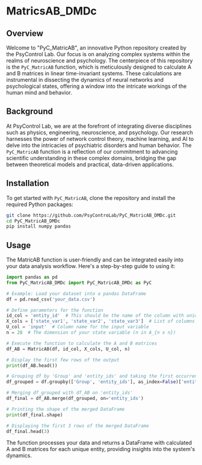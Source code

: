# MatricsAB_DMDc
## Overview
Welcome to "PyC_MatricAB", an innovative Python repository created by the PsyControl Lab. Our focus is on analyzing complex systems within the realms of neuroscience and psychology. The centerpiece of this repository is the `PyC_MatricAB` function, which is meticulously designed to calculate A and B matrices in linear time-invariant systems. These calculations are instrumental in dissecting the dynamics of neural networks and psychological states, offering a window into the intricate workings of the human mind and behavior.

## Background
At PsyControl Lab, we are at the forefront of integrating diverse disciplines such as physics, engineering, neuroscience, and psychology. Our research harnesses the power of network control theory, machine learning, and AI to delve into the intricacies of psychiatric disorders and human behavior. The `PyC_MatricAB` function is a reflection of our commitment to advancing scientific understanding in these complex domains, bridging the gap between theoretical models and practical, data-driven applications.

## Installation
To get started with `PyC_MatricAB`, clone the repository and install the required Python packages:
```bash
git clone https://github.com/PsyControLab/PyC_MatricAB_DMDc.git
cd PyC_MatricAB_DMDc
pip install numpy pandas
```
## Usage
The MatricAB function is user-friendly and can be integrated easily into your data analysis workflow. Here's a step-by-step guide to using it:

```python
import pandas as pd
from PyC_MatricAB_DMDc import PyC_MatricAB_DMDc as PyC

# Example: Load your dataset into a pandas DataFrame
df = pd.read_csv('your_data.csv')

# Define parameters for the function
id_col = 'entity_id'  # This should be the name of the column with unique identifiers in your dataset
X_cols = ['state_var1', 'state_var2', 'state_var3']  # List of columns representing state variables
U_col = 'input'  # Column name for the input variable
n = 28  # The dimension of your state variable (n in A_{n x n})

# Execute the function to calculate the A and B matrices
df_AB = MatricAB(df, id_col, X_cols, U_col, n)

# Display the first few rows of the output
print(df_AB.head())

# Grouping df by 'Group' and 'entity_ids' and taking the first occurrence
df_grouped = df.groupby(['Group', 'entity_ids'], as_index=False)['entity_ids'].first()

# Merging df_grouped with df_AB on 'entity_ids'
df_final = df_AB.merge(df_grouped, on='entity_ids')

# Printing the shape of the merged DataFrame
print(df_final.shape)

# Displaying the first 3 rows of the merged DataFrame
df_final.head(3)

```
The function processes your data and returns a DataFrame with calculated A and B matrices for each unique entity, providing insights into the system's dynamics.
